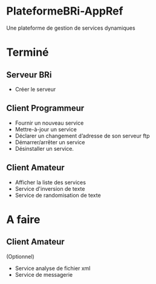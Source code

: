 # PlateformeBRi-AppRef
Une plateforme de gestion de services dynamiques

# Terminé

## Serveur BRi

- Créer le serveur

## Client Programmeur

- Fournir un nouveau service
- Mettre-à-jour un service
- Déclarer un changement d’adresse de son serveur ftp
- Démarrer/arrêter un service
- Désinstaller un service.

## Client Amateur

- Afficher la liste des services
- Service d'inversion de texte
- Service de randomisation de texte

# A faire

## Client Amateur

(Optionnel)
- Service analyse de fichier xml
- Service de messagerie
